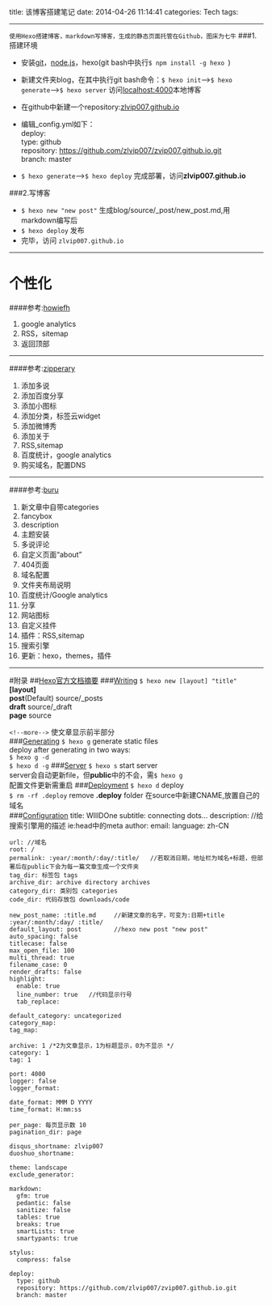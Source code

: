 title: 该博客搭建笔记
date: 2014-04-26 11:14:41
categories: Tech
tags: 

---
`使用Hexo搭建博客，markdown写博客，生成的静态页面托管在Github，图床为七牛`
###1.搭建环境
* 安装[git](http://code.google.com/p/msysgit/ "mysysgit")，[node.js](http://nodejs.org/)，hexo(git bash中执行`$ npm install -g hexo
`)
* 新建文件夹blog，在其中执行git bash命令：`$ hexo init`-->`$ hexo generate`-->`$ hexo server` 访问[localhost:4000](http://localhost:4000)本地博客  <!--more-->
* 在github中新建一个repository:[zlvip007.github.io](https://github.com/zlvip007/zlvip007.github.io "'zlvip007'为github用户名")  
* 编辑_config.yml如下：  
    deploy:  
    type: github  
    repository: https://github.com/zlvip007/zvip007.github.io.git  
    branch: master

* `$ hexo generate`-->`$ hexo deploy` 完成部署，访问**zlvip007.github.io**

###2.写博客
* `$ hexo new "new post"` 生成blog/source/\_post/new\_post.md,用markdown编写后  
* `$ hexo deploy` 发布
* 完毕，访问  `zlvip007.github.io`    
  
---

# 个性化

####参考:[howiefh][3]   
1. google analytics  
2. RSS，sitemap  
3. 返回顶部   

---
####参考:[zipperary][1]  
1. 添加多说  
2. 添加百度分享  
3. 添加小图标  
4. 添加分类，标签云widget  
5. 添加微博秀  
6. 添加关于  
7. RSS,sitemap  
8. 百度统计，google analytics  
9. 购买域名，配置DNS  

---
####参考:[buru][4]   
1. 新文章中自带categories  
2. fancybox  
3. description  
4. 主题安装  
5. 多说评论  
6. 自定义页面“about”  
7. 404页面  
8. 域名配置  
9. 文件夹布局说明  
10. 百度统计/Google analytics  
11. 分享  
12. 网站图标  
13. 自定义挂件  
14. 插件：RSS,sitemap  
15. 搜索引擎  
16. 更新：hexo，themes，插件  

---
#附录
##[Hexo官方文档摘要](http://hexo.io/docs/)
###[Writing](http://hexo.io/docs/writing.html)
`$ hexo new [layout] "title"`  
    **[layout]**  
    **post**(Default) source/_posts  
    **draft** source/_draft  
    **page**  source    

`<!--more-->` 使文章显示前半部分  
###[Generating](http://hexo.io/docs/generating.html)
`$ hexo g` generate static files  
    deploy after generating  in two ways:  
    `$ hexo g -d`  
    `$ hexo d -g` 
###[Server](http://hexo.io/docs/server.html)
`$ hexo s` start server  
     server会自动更新file，但**public**中的不会，需`$ hexo g`  
     配置文件更新需重启
###[Deployment](http://hexo.io/docs/deployment.html)
`$ hexo d` deploy  
`$ rm -rf .deploy` remove **.deploy** folder
    在source中新建CNAME,放置自己的域名  
###[Configuration](http://hexo.io/docs/configuration.html)
	title: WIllDOne
	subtitle: connecting dots...
	description: //给搜索引擎用的描述 ie:head中的meta
	author: 
    email:
	language: zh-CN
	
	url: //域名
	root: /
	permalink: :year/:month/:day/:title/   //若取消日期，地址栏为域名+标题，但部署后在public下会为每一篇文章生成一个文件夹
	tag_dir: 标签包 tags
	archive_dir: archive directory archives
	category_dir: 类别包 categories
	code_dir: 代码存放包 downloads/code
	
	new_post_name: :title.md     //新建文章的名字，可变为:日期+title  :year/:month/:day/ :title/ 
	default_layout: post         //hexo new post "new post"
	auto_spacing: false
	titlecase: false
	max_open_file: 100
	multi_thread: true
	filename_case: 0
	render_drafts: false
	highlight:
	  enable: true
	  line_number: true   //代码显示行号
	  tab_replace:
	
	default_category: uncategorized
	category_map:
	tag_map:
	
	archive: 1 /*2为文章显示，1为标题显示，0为不显示 */
	category: 1
	tag: 1
	
	port: 4000
	logger: false
	logger_format:
	
	date_format: MMM D YYYY
	time_format: H:mm:ss
	
	per_page: 每页显示数 10
	pagination_dir: page
	
	disqus_shortname: zlvip007
	duoshuo_shortname: 

	theme: landscape
	exclude_generator:
	
	markdown:
	  gfm: true
	  pedantic: false
	  sanitize: false
	  tables: true
	  breaks: true
	  smartLists: true
	  smartypants: true
	
	stylus:
	  compress: false
	
	deploy:
	  type: github
      repository: https://github.com/zlvip007/zvip007.github.io.git  
      branch: master


 
[1]:http://zipperary.com/categories/hexo/ "zipperary`s blog"
[2]:http://hexo.io/ "hexo documentation"
[3]:http://howiefh.github.io/2014/02/07/hexo-note/ "howiefh`s blog "
[4]:http://ibruce.info/2013/11/22/hexo-your-blog/ "buru`s blog"